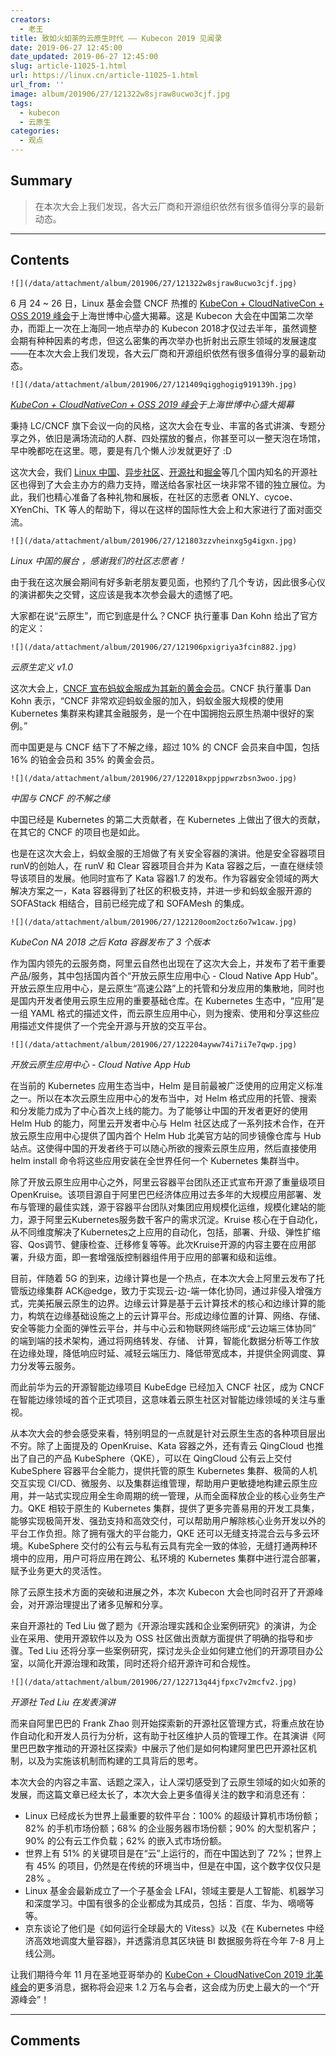 ```yaml
---
creators:
  - 老王
title: 致如火如荼的云原生时代 —— Kubecon 2019 见闻录
date: 2019-06-27 12:45:00
date_updated: 2019-06-27 12:45:00
slug: article-11025-1.html
url: https://linux.cn/article-11025-1.html
url_from: ''
image: album/201906/27/121322w8sjraw8ucwo3cjf.jpg
tags:
  - kubecon
  - 云原生
categories:
  - 观点
---
```


## Summary

> 在本次大会上我们发现，各大云厂商和开源组织依然有很多值得分享的最新动态。

***

<!-- more -->

## Contents

`![](/data/attachment/album/201906/27/121322w8sjraw8ucwo3cjf.jpg)`

6 月 24 ~ 26 日，Linux 基金会暨 CNCF 热推的 [KubeCon + CloudNativeCon + OSS 2019 峰会](https://www.lfasiallc.com/events/kubecon-cloudnativecon-china-2019/)于上海世博中心盛大揭幕。这是 Kubecon 大会在中国第二次举办，而距上一次在上海同一地点举办的 Kubecon 2018才仅过去半年，虽然调整会期有种种因素的考虑，但这么密集的再次举办也折射出云原生领域的发展速度——在本次大会上我们发现，各大云厂商和开源组织依然有很多值得分享的最新动态。

`![](/data/attachment/album/201906/27/121409qigghogig919139h.jpg)`

*[KubeCon + CloudNativeCon + OSS 2019 峰会](https://www.lfasiallc.com/events/kubecon-cloudnativecon-china-2019/)于上海世博中心盛大揭幕*

秉持 LC/CNCF 旗下会议一向的风格，这次大会在专业、丰富的各式讲演、专题分享之外，依旧是满场流动的人群、四处摆放的餐点，你甚至可以一整天泡在场馆，早中晚都吃在这里。嗯，要是有几个懒人沙发就更好了 :D

这次大会，我们 [Linux 中国](https://linux.cn/)、[异步社区](http://epubit.com.cn)、[开源社](http://kaiyuanshe.cn/)和[掘金](https://juejin.im/)等几个国内知名的开源社区也得到了大会主办方的鼎力支持，赠送给各家社区一块非常不错的独立展位。为此，我们也精心准备了各种礼物和展板，在社区的志愿者 ONLY、cycoe、XYenChi、TK 等人的帮助下，得以在这样的国际性大会上和大家进行了面对面交流。

`![](/data/attachment/album/201906/27/121803zzvheinxg5g4igxn.jpg)`

*Linux 中国的展台 ，感谢我们的社区志愿者！*

由于我在这次展会期间有好多新老朋友要见面，也预约了几个专访，因此很多心仪的演讲都失之交臂，这应该是我本次参会最大的遗憾了吧。

大家都在说“云原生”，而它到底是什么？CNCF 执行董事 Dan Kohn 给出了官方的定义：

`![](/data/attachment/album/201906/27/121906pxigriya3fcin882.jpg)`

*云原生定义 v1.0*

这次大会上，[CNCF 宣布蚂蚁金服成为其新的黄金会员](https://linux.cn/article-11016-1.html)。CNCF 执行董事 Dan Kohn 表示，“CNCF 非常欢迎蚂蚁金服的加入，蚂蚁金服大规模的使用 Kubernetes 集群来构建其金融服务，是一个在中国拥抱云原生热潮中很好的案例。”

而中国更是与 CNCF 结下了不解之缘，超过 10% 的 CNCF 会员来自中国，包括 16% 的铂金会员和 35% 的黄金会员。

`![](/data/attachment/album/201906/27/122018xppjppwrzbsn3woo.jpg)`

*中国与 CNCF 的不解之缘*

中国已经是 Kubernetes 的第二大贡献者，在 Kubernetes 上做出了很大的贡献，在其它的 CNCF 的项目也是如此。

也是在这次大会上，蚂蚁金服的王旭做了有关安全容器的演讲。他是安全容器项目 runV的创始人，在 runV 和 Clear 容器项目合并为 Kata 容器之后，一直在继续领导该项目的发展。他同时宣布了 Kata 容器1.7 的发布。作为容器安全领域的两大解决方案之一，Kata 容器得到了社区的积极支持，并进一步和蚂蚁金服开源的 SOFAStack 相结合，目前已经完成了和 SOFAMesh 的集成。

`![](/data/attachment/album/201906/27/122120oom2octz6o7w1caw.jpg)`

*KubeCon NA 2018 之后 Kata 容器发布了 3 个版本*

作为国内领先的云服务商，阿里云自然也出现在了这次大会上，并发布了若干重要产品/服务，其中包括国内首个“开放云原生应用中心 - Cloud Native App Hub”。开放云原生应用中心，是云原生“高速公路”上的托管和分发应用的集散地，同时也是国内开发者使用云原生应用的重要基础仓库。在 Kubernetes 生态中，“应用”是一组 YAML 格式的描述文件，而云原生应用中心，则为搜索、使用和分享这些应用描述文件提供了一个完全开源与开放的交互平台。

`![](/data/attachment/album/201906/27/122204ayww74i7ii7e7qwp.jpg)`

*开放云原生应用中心 - Cloud Native App Hub*

在当前的 Kubernetes 应用生态当中，Helm 是目前最被广泛使用的应用定义标准之一。所以在本次云原生应用中心的发布当中，对 Helm 格式应用的托管、搜索和分发能力成为了中心首次上线的能力。为了能够让中国的开发者更好的使用 Helm Hub 的能力，阿里云开发者中心与 Helm 社区达成了一系列技术合作，在开放云原生应用中心提供了国内首个 Helm Hub 北美官方站的同步镜像仓库与 Hub 站点。这使得中国的开发者终于可以随心所欲的搜索云原生应用，然后直接使用 helm install 命令将这些应用安装在全世界任何一个 Kubernetes 集群当中。

除了开放云原生应用中心之外，阿里云容器平台团队还正式宣布开源了重量级项目 OpenKruise。该项目源自于阿里巴巴经济体应用过去多年的大规模应用部署、发布与管理的最佳实践，源于容器平台团队对集团应用规模化运维，规模化建站的能力，源于阿里云Kubernetes服务数千客户的需求沉淀。Kruise 核心在于自动化，从不同维度解决了Kubernetes之上应用的自动化，包括，部署、升级、弹性扩缩容、Qos调节、健康检查、迁移修复等等。此次Kruise开源的内容主要在应用部署，升级方面，即一套增强版控制器组件用于应用的部署和级和运维。

目前，伴随着 5G 的到来，边缘计算也是一个热点，在本次大会上阿里云发布了托管版边缘集群 ACK@edge，致力于实现云-边-端一体化协同，通过非侵入增强方式，完美拓展云原生的边界。边缘云计算是基于云计算技术的核心和边缘计算的能力，构筑在边缘基础设施之上的云计算平台。形成边缘位置的计算、网络、存储、安全等能力全面的弹性云平台，并与中心云和物联网终端形成“云边端三体协同” 的端到端的技术架构，通过将网络转发、存储、 计算，智能化数据分析等工作放在边缘处理，降低响应时延、减轻云端压力、降低带宽成本，并提供全网调度、算力分发等云服务。

而此前华为云的开源智能边缘项目 KubeEdge 已经加入 CNCF 社区，成为 CNCF 在智能边缘领域的首个正式项目，这意味着云原生社区对智能边缘领域的关注与重视。

从本次大会的参会感受来看，特别明显的一点就是针对云原生生态的各种项目层出不穷。除了上面提及的 OpenKruise、Kata 容器之外，还有青云 QingCloud 也推出了自己的产品 KubeSphere（QKE），可以在 QingCloud 公有云上交付 KubeSphere 容器平台全能力，提供托管的原生 Kubernetes 集群、极简的人机交互实现 CI/CD、微服务、以及集群运维管理，帮助用户更敏捷地构建云原生应用，并一站式实现应用全生命周期的统一管理，从而全面释放企业的核心业务生产力。QKE 相较于原生的 Kubernetes 集群，提供了更多完善易用的开发工具集，能够实现极简开发、强劲支持和高效交付，可以帮助用户解除核心业务开发以外的平台工作负担。除了拥有强大的平台能力，QKE 还可以无缝支持混合云与多云环境。KubeSphere 交付的公有云与私有云具有完全一致的体验，无缝打通两种环境中的应用，用户可将应用在跨公、私环境的 Kubernetes 集群中进行混合部署，赋予业务更大的灵活性。

除了云原生技术方面的突破和进展之外，本次 Kubecon 大会也同时召开了开源峰会，对开源治理提出了诸多见解和分享。

来自开源社的 Ted Liu 做了题为《开源治理实践和企业案例研究》的演讲，为企业在采用、使用开源软件以及为 OSS 社区做出贡献方面提供了明确的指导和步骤。Ted Liu 还将分享一些案例研究，探讨龙头企业如何建立他们的开源项目办公室，以简化开源治理和政策，同时还将介绍开源许可和合规性。

`![](/data/attachment/album/201906/27/122713q44jfpxc7v2mcfv2.jpg)`

*开源社 Ted Liu 在发表演讲*

而来自阿里巴巴的 Frank Zhao 则开始探索新的开源社区管理方式，将重点放在协作自动化和开发人员行为分析，这有助于社区维护人员的管理工作。在其演讲《阿里巴巴数字推动的开源社区探索》中展示了他们是如何构建阿里巴巴开源社区机制，以及为实施该机制而构建的工具背后的思考。

本次大会的内容之丰富、话题之深入，让人深切感受到了云原生领域的如火如荼的发展，而这篇文章已经太长了，本次大会上更多值得关注的数字和消息还有：

* Linux 已经成长为世界上最重要的软件平台：100% 的超级计算机市场份额；82% 的手机市场份额；68% 的企业服务器市场份额；90% 的大型机客户；90% 的公有云工作负载；62% 的嵌入式市场份额。
* 世界上有 51% 的关键项目是在“云”上运行的，而在中国达到了 72%；世界上有 45% 的项目，仍然是在传统的环境当中，但是在中国，这个数字仅仅只是 28% 。
* Linux 基金会最新成立了一个子基金会 LFAI，领域主要是人工智能、机器学习和深度学习。中国有很多的企业都成为其成员，包括：百度、华为、嘀嘀等等。
* 京东谈论了他们是《如何运行全球最大的 Vitess》以及《在 Kubernetes 中经济高效地调度大量容器》，并透露消息其区块链 BI 数据服务将在今年 7-8 月上线公测。

让我们期待今年 11 月在圣地亚哥举办的 [KubeCon + CloudNativeCon 2019 北美峰会](https://events.linuxfoundation.org/events/kubecon-cloudnativecon-north-america-2019/)的更多消息，据称将会迎来 1.2 万名与会者，这会成为历史上最大的一个“开源峰会”！

***

## Comments
